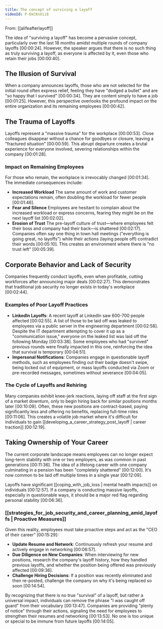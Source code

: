 ```yaml
---
title: The concept of surviving a layoff
videoId: P-6kCKnXii8
---
```


From: [[alifeafterlayoff]] <br/> 

The idea of "surviving a layoff" has become a pervasive concept, particularly over the last 18 months amidst multiple rounds of company layoffs <a class="yt-timestamp" data-t="00:00:24">[00:00:24]</a>. However, the speaker argues that there is no such thing as truly surviving a layoff, as everyone is affected by it, even those who retain their jobs <a class="yt-timestamp" data-t="00:00:40">[00:00:40]</a>.

## The Illusion of Survival

When a company announces layoffs, those who are not selected for the initial round often express relief, feeling they have "dodged a bullet" and are "so happy that I survived" <a class="yt-timestamp" data-t="00:00:34">[00:00:34]</a>. They are content simply to have a job <a class="yt-timestamp" data-t="00:01:25">[00:01:25]</a>. However, this perspective overlooks the profound impact on the entire organization and its remaining employees <a class="yt-timestamp" data-t="00:00:42">[00:00:42]</a>.

## The Trauma of Layoffs

Layoffs represent a "massive trauma" for the workplace <a class="yt-timestamp" data-t="00:00:53">[00:00:53]</a>. Close colleagues disappear without a chance for goodbyes or closure, leaving a "fractured situation" <a class="yt-timestamp" data-t="00:00:59">[00:00:59]</a>. This abrupt departure creates a brutal experience for everyone involved, severing relationships within the company <a class="yt-timestamp" data-t="00:01:28">[00:01:28]</a>.

### Impact on Remaining Employees
For those who remain, the workplace is irrevocably changed <a class="yt-timestamp" data-t="00:01:34">[00:01:34]</a>. The immediate consequences include:
*   **Increased Workload** The same amount of work and customer expectations remain, often doubling the workload for fewer people <a class="yt-timestamp" data-t="00:01:46">[00:01:46]</a>.
*   **Fear and Silence** Employees are hesitant to complain about the increased workload or express concerns, fearing they might be on the next layoff list <a class="yt-timestamp" data-t="00:02:02">[00:02:02]</a>.
*   **Erosion of Trust** The pre-layoff culture of trust—where employees felt their boss and company had their back—is shattered <a class="yt-timestamp" data-t="00:02:17">[00:02:17]</a>. Companies often say one thing in town hall meetings ("everything is going great, no layoffs") while their actions (laying people off) contradict their words <a class="yt-timestamp" data-t="00:05:10">[00:05:10]</a>. This creates an environment where there is "no trust left" <a class="yt-timestamp" data-t="00:05:39">[00:05:39]</a>.

## Corporate Behavior and Lack of Security

Companies frequently conduct layoffs, even when profitable, cutting workforces after announcing major deals <a class="yt-timestamp" data-t="00:02:27">[00:02:27]</a>. This demonstrates that traditional job security no longer exists in today's workplace <a class="yt-timestamp" data-t="00:02:44">[00:02:44]</a>.

### Examples of Poor Layoff Practices
*   **LinkedIn Layoffs**: A recent layoff at LinkedIn saw 600-700 people affected <a class="yt-timestamp" data-t="00:02:55">[00:02:55]</a>. A list of those to be laid off was leaked to employees via a public server in the engineering department <a class="yt-timestamp" data-t="00:02:58">[00:02:58]</a>. Despite the IT department attempting to cover it up as a "communication issue," everyone on the leaked list was laid off the following Monday <a class="yt-timestamp" data-t="00:03:38">[00:03:38]</a>. Some employees who had "survived" previous rounds were finally impacted in this one, reinforcing the idea that survival is temporary <a class="yt-timestamp" data-t="00:04:51">[00:04:51]</a>.
*   **Impersonal Notifications**: Companies engage in questionable layoff methods, such as employees finding out their badge doesn't swipe, being locked out of equipment, or mass layoffs conducted via Zoom or pre-recorded messages, sometimes without severance <a class="yt-timestamp" data-t="00:04:05">[00:04:05]</a>.

### The Cycle of Layoffs and Rehiring
Many companies exhibit knee-jerk reactions, laying off staff at the first sign of a market downturn, only to begin hiring back for similar positions months later <a class="yt-timestamp" data-t="00:10:09">[00:10:09]</a>. Often, these new positions are contract-based, paying significantly less and offering no benefits, replacing full-time roles <a class="yt-timestamp" data-t="00:11:06">[00:11:06]</a>. This creates a volatile job market where it's difficult for individuals to gain [[developing_a_career_strategy_post_layoff | career traction]] <a class="yt-timestamp" data-t="00:12:19">[00:12:19]</a>.

## Taking Ownership of Your Career

The current corporate landscape means employees can no longer expect long-term stability with one or two employers, as was common in past generations <a class="yt-timestamp" data-t="00:11:36">[00:11:36]</a>. The idea of a lifelong career with one company culminating in a pension has been "completely shattered" <a class="yt-timestamp" data-t="00:12:00">[00:12:00]</a>. It's now common to be laid off multiple times in a single year <a class="yt-timestamp" data-t="00:12:09">[00:12:09]</a>.

Layoffs have significant [[coping_with_job_loss | mental health impacts]] on individuals <a class="yt-timestamp" data-t="00:12:57">[00:12:57]</a>. If a company is conducting massive layoffs, especially in questionable ways, it should be a major red flag regarding personal stability <a class="yt-timestamp" data-t="00:06:36">[00:06:36]</a>.

### [[strategies_for_job_security_and_career_planning_amid_layoffs | Proactive Measures]]
Given this reality, employees must take proactive steps and act as the "CEO of their career" <a class="yt-timestamp" data-t="00:15:29">[00:15:29]</a>:
*   **Update Resume and Network**: Continuously refresh your resume and actively engage in networking <a class="yt-timestamp" data-t="00:06:57">[00:06:57]</a>.
*   **Due Diligence on New Companies**: When interviewing for new positions, research the company's layoff history, how they handled previous layoffs, and whether the position being offered was previously affected <a class="yt-timestamp" data-t="00:09:36">[00:09:36]</a>.
*   **Challenge Hiring Decisions**: If a position was recently eliminated and then re-posted, challenge the company on why it's being replaced so soon <a class="yt-timestamp" data-t="00:14:54">[00:14:54]</a>.

By recognizing that there is no true "survival" of a layoff, but rather a universal impact, individuals can remove the phrase "I was caught off guard" from their vocabulary <a class="yt-timestamp" data-t="00:13:47">[00:13:47]</a>. Companies are providing "plenty of notice" through their actions, signaling the need for employees to strengthen their resumes and networking <a class="yt-timestamp" data-t="00:13:53">[00:13:53]</a>. No one is too unique or special to be immune from future layoffs <a class="yt-timestamp" data-t="00:14:05">[00:14:05]</a>.